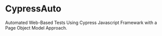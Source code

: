 # CypressAuto
 Automated Web-Based Tests Using Cypress Javascript Framewark with a Page Object Model Approach.

